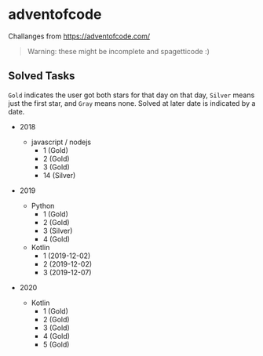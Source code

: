 # adventofcode
Challanges from https://adventofcode.com/

> Warning: these might be incomplete and spagetticode :)

## Solved Tasks
`Gold` indicates the user got both stars for that day on that day, `Silver` means just the first star, and `Gray` means none.
Solved at later date is indicated by a date.

* 2018
    * javascript / nodejs
        - 1 (Gold)
        - 2 (Gold)
        - 3 (Gold)
        - 14 (Silver)

* 2019
    * Python
        - 1 (Gold)
        - 2 (Gold)
        - 3 (Silver)
        - 4 (Gold)
    * Kotlin
        - 1 (2019-12-02)
        - 2 (2019-12-02)
        - 3 (2019-12-07)

* 2020
   * Kotlin
      - 1 (Gold)
      - 2 (Gold)
      - 3 (Gold)
      - 4 (Gold)
      - 5 (Gold)


[both]: <https://via.placeholder.com/120/ffffff/ffff66?text=*>
[firstonly]: <https://via.placeholder.com/120/ffffff/666699?text=*>
[unlocked]: <https://via.placeholder.com/120/ffffff/333333?text=*>
   
